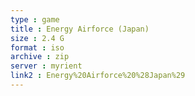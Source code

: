 ```yaml
---
type : game
title : Energy Airforce (Japan)
size : 2.4 G
format : iso
archive : zip
server : myrient
link2 : Energy%20Airforce%20%28Japan%29
---
```

